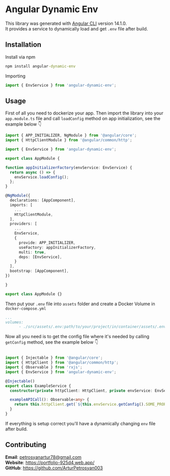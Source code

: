 # Angular Dynamic Env

This library was generated with [Angular CLI](https://github.com/angular/angular-cli) version 14.1.0. \
It provides a service to dynamically load and get `.env` file after build. 

## Installation

Install via npm 

```cmd
npm install angular-dynamic-env
```

Importing

```js
import { EnvService } from 'angular-dynamic-env';
```

## Usage

First of all you need to dockerize your app. Then import the library into your `app.module.ts` file and call `loadConfig` method on app initialization, see the example below :point_down:

```ts
import { APP_INITIALIZER, NgModule } from '@angular/core';
import { HttpClientModule } from '@angular/common/http';

import { EnvService } from 'angular-dynamic-env';

export class AppModule {

function appInitializerFactory(envService: EnvService) {
  return async () => {
    envService.loadConfig();
  };
}

@NgModule({
  declarations: [AppComponent],
  imports: [
    ...
    HttpClientModule,
  ],
  providers: [
    ...
    EnvService,
    {
      provide: APP_INITIALIZER,
      useFactory: appInitializerFactory,
      multi: true,
      deps: [EnvService],
    }
  ],
  bootstrap: [AppComponent],
})

}

export class AppModule {}
```
Then put your `.env` file into `assets` folder and create a Docker Volume in `docker-compose.yml` 

```yml
...
volumes:
      - ./src/assets/.env:path/to/your/project/in/container/assets/.env
```

Now all you need is to get the config file where it's needed by calling `getConfig` method, see the example below :point_down:

```ts

import { Injectable } from '@angular/core';
import { HttpClient } from '@angular/common/http';
import { Observable } from 'rxjs';
import { EnvService } from 'angular-dynamic-env';

@Injectable()
export class ExampleService {
  constructor(private httpClient: HttpClient, private envService: EnvService) {}

  exampleAPICall(): Observable<any> {
    return this.httpClient.get(`${this.envService.getConfig().SOME_PROPERTY_IN_YOUR_ENV}`);
  }
}

```
If everything is setup correct you'll have a dynamically changing `env` file after build.

## Contributing

**Email**: <petrosyanartur78@gmail.com> \
**Website**: <https://portfolio-925d4.web.app/> \
**GitHub**: <https://github.com/ArturPetrosyan003>